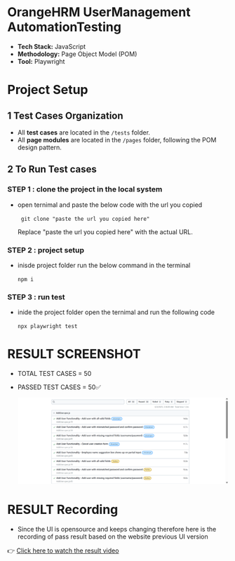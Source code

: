 # OrangeHRM UserManagement AutomationTesting

- **Tech Stack:** JavaScript
- **Methodology:** Page Object Model (POM)
- **Tool:** Playwright

# Project Setup

## 1 Test Cases Organization

- All **test cases** are located in the `/tests` folder.
- All **page modules** are located in the `/pages` folder, following the POM design pattern.

## 2 To Run Test cases

### STEP 1 : clone the project in the local system

- open ternimal and paste the below code with the url you copied

  ` git clone "paste the url you copied here"`

  Replace "paste the url you copied here" with the actual URL.

### STEP 2 : project setup

- inisde project folder run the below command in the terminal

  `npm i`

### STEP 3 : run test

- inide the project folder open the ternimal and run the following code

  `npx playwright test`

# RESULT SCREENSHOT

- TOTAL TEST CASES = 50
- PASSED TEST CASES = 50✅

  ![alt text](./resultScreenshot/result.png)

# RESULT Recording

- Since the UI is opensource and keeps changing therefore here is the recording of pass result based on the website previous UI version

👉 [Click here to watch the result video](./resultScreenshot/ResultRecording.mp4)
